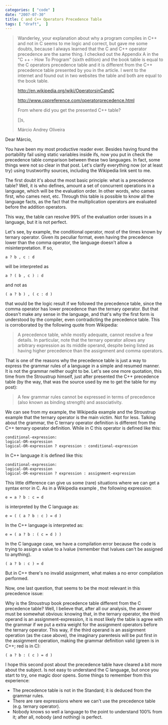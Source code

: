 ```yaml
---
categories: [ "code" ]
date: "2007-07-30"
title: C and C++ Operators Precedence Table
tags: [ "draft",  ]
---
```

> Wanderley, your explanation about why a program compiles in C++ and not in C seems to me logic and correct, but gave me some doubts, because I always learned that the C and C++ operator precedence are the same thing. I checked out the Appendix A in the "C ++ - How To Program" (sixth edition) and the book table is equal to the C operators precedence table and it is different from the C++ precedence table presented by you in the article. I went to the internet and found out in two websites the table and both are equal to the book table.
>
> http://en.wikipedia.org/wiki/OperatorsinCandC
>
> http://www.cppreference.com/operatorprecedence.html
> 
> From where did you get the presented C++ table?
>
> []s,
> 
> Márcio Andrey Oliveira

Dear Márcio,

You have been my most productive reader ever. Besides having found the portability fail using static variables inside ifs, now you put in check the precedence table comparison between these two languages. In fact, some things were not so clear in that post. Let's clarify everything now (or at least try) using trustworthy sources, including the Wikipedia link sent to me.

The first doubt it's about the most basic principle: what is a precedence table? Well, it is who defines, amount a set of concurrent operations in a language, which will be the evaluation order. In other words, who cames first, who cames next, etc. Through this table is possible to know all the language facts, as the fact that the multiplication operators are evaluated before the addition operators.

This way, the table can resolve 99% of the evaluation order issues in a language, but it is not perfect.

Let's see, by example, the conditional operator, most of the times known by ternary operator. Given its peculiar format, even having the precedence lower than the comma operator, the language doesn't allow a misinterpretation. If so,

    a ? b , c : d

will be interpreted as

    a ? ( b , c ) : d

and not as

    ( a ? b ) , ( c : d )

that would be the logic result if we followed the precedence table, since the comma operator has lower precedence than the ternary operator. But that doesn't make any sense in the language, and that's why the first form is understood by the compiler, even contradicting the precedence table. This is corroborated by the following quote from Wikipedia:

> A precedence table, while mostly adequate, cannot resolve a few details. In particular, note that the ternary operator allows any arbitrary expression as its middle operand, despite being listed as having higher precedence than the assignment and comma operators.

That is one of the reasons why the precedence table is just a way to express the grammar rules of a language in a simple and resumed manner. It is not the grammar neither ought to be. Let's see one more quotation, this time from the Stroustrup himself, just after presented the C++ precedence table (by the way, that was the source used by me to get the table for my post):

> A few grammar rules cannot be expressed in terms of precedence (also known as binding strength) and associativity.

We can see from my example, the Wikipedia example and the Stroustrup example that the ternary operator is the main victim. Not for less. Talking about the grammar, the C ternary operator definition is different from the C++ ternary operator definition. While in C this operator is defined like this:

    conditional-expression:
    logical-OR-expression
    logical-OR-expression ? expression : conditional-expression

In C++ language it is defined like this:

    conditional-expression:
    logical-OR-expression
    logical-OR-expression ? expression : assignment-expression

This little difference can give us some (rare) situations where we can get a syntax error in C. As in a Wikipedia example , the following expression:

    e = a ? b : c = d

is interpreted by the C language as:

    e = ( ( a ? b : c ) = d )

In the C++ language is interpreted as:

    e = ( a ? b : ( c = d ) )

In the C language case, we have a compilation error because the code is trying to assign a value to a lvalue (remember that lvalues can't be assigned to anything).

    ( a ? b : c ) = d

But in C++ there's no invalid assignment, what makes a no error compilation performed.

Now, one last question, that seems to be the most relevant in this precedence issue:

Why is the Stroustrup book precedence table different from the C precedence table?  Well, I believe that, after all our analysis, the answer must be somewhat obvious: knowing that, in the ternary operator, the third operand is an assignment-expression, it is most likely the table is agree with the grammar if we put a extra weight for the assignment operators before the ternary operator. This way, if the third operand is an assignment operation (as the case above), the imaginary parentesis will be put first in the assignment operation, making the grammar definition valid (green is in C++; red is in C):

    ( a ? b : ( c ) = d )

I hope this second post about the precedence table have cleared a bit more about the subject. Is not easy to understand the C language, but once you start to try, one magic door opens. Some things to remember from this experience:

  * The precedence table is not in the Standard; it is deduced from the grammar rules.
  * There are rare expressions where we can't use the precedence table (e.g. ternary operator).
  * Nobody knows so well a language to the point to understand 100% from it; after all, nobody (and nothing) is perfect.

